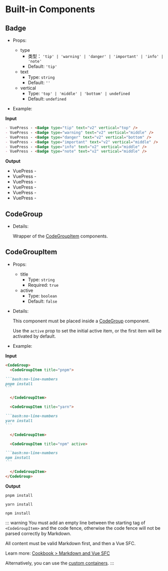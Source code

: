 # Built-in Components

<NpmBadge package="@vuepress/theme-default" />

## Badge <Badge text="badge" />

- Props:

  - type
    - 类型： `'tip' | 'warning' | 'danger' | 'important' | 'info' | 'note'`
    - Default: `'tip'`
  - text
    - Type: `string`
    - Default: `''`
  - vertical
    - Type: `'top' | 'middle' | 'bottom' | undefined`
    - Default: `undefined`

- Example:

**Input**

```md
- VuePress - <Badge type="tip" text="v2" vertical="top" />
- VuePress - <Badge type="warning" text="v2" vertical="middle" />
- VuePress - <Badge type="danger" text="v2" vertical="bottom" />
- VuePress - <Badge type="important" text="v2" vertical="middle" />
- VuePress - <Badge type="info" text="v2" vertical="middle" />
- VuePress - <Badge type="note" text="v2" vertical="middle" />
```

**Output**

- VuePress - <Badge type="tip" text="v2" vertical="top" />
- VuePress - <Badge type="warning" text="v2" vertical="middle" />
- VuePress - <Badge type="danger" text="v2" vertical="bottom" />
- VuePress - <Badge type="important" text="v2" vertical="middle" />
- VuePress - <Badge type="info" text="v2" vertical="middle" />
- VuePress - <Badge type="note" text="v2" vertical="middle" />

## CodeGroup

- Details:

  Wrapper of the [CodeGroupItem](#codegroupitem) components.

## CodeGroupItem

- Props:

  - title
    - Type: `string`
    - Required: `true`
  - active
    - Type: `boolean`
    - Default: `false`

- Details:

  This component must be placed inside a [CodeGroup](#codegroup) component.

  Use the `active` prop to set the initial active item, or the first item will be activated by default.

- Example:

**Input**

````md
<CodeGroup>
  <CodeGroupItem title="pnpm">

```bash:no-line-numbers
pnpm install
```

  </CodeGroupItem>

  <CodeGroupItem title="yarn">

```bash:no-line-numbers
yarn install
```

  </CodeGroupItem>

  <CodeGroupItem title="npm" active>

```bash:no-line-numbers
npm install
```

  </CodeGroupItem>
</CodeGroup>
````

**Output**

<CodeGroup>
  <CodeGroupItem title="pnpm">

```bash:no-line-numbers
pnpm install
```

  </CodeGroupItem>

  <CodeGroupItem title="yarn">

```bash:no-line-numbers
yarn install
```

  </CodeGroupItem>

  <CodeGroupItem title="npm" active>

```bash:no-line-numbers
npm install
```

  </CodeGroupItem>
</CodeGroup>

::: warning
You must add an empty line between the starting tag of `<CodeGroupItem>` and the code fence, otherwise the code fence will not be parsed correctly by Markdown.

All content must be valid Markdown first, and then a Vue SFC.

Learn more: [Cookbook > Markdown and Vue SFC](https://v2.vuepress.vuejs.org/advanced/cookbook/markdown-and-vue-sfc.html)

Alternatively, you can use the [custom containers](./markdown.md#custom-containers).
:::
